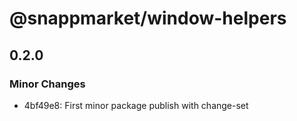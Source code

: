 # @snappmarket/window-helpers

## 0.2.0
### Minor Changes

- 4bf49e8: First minor package publish with change-set
